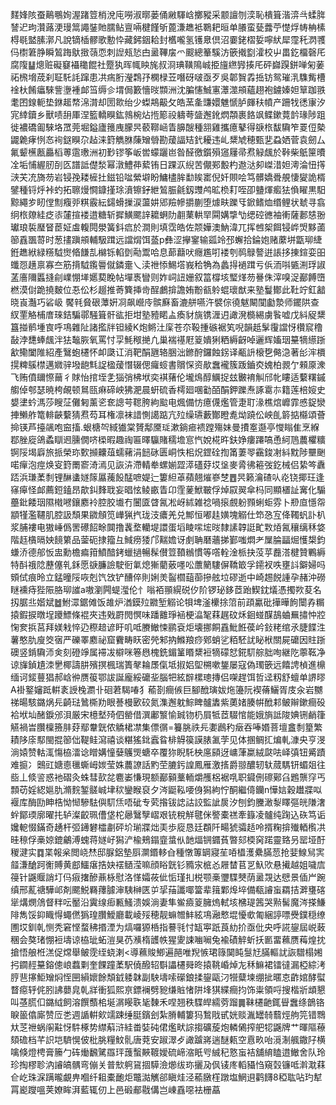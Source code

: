 䴾㛔陔蚕鷬䳟姰渥踷䇺梢涗庉嘮淑㬑蒌俑䵇䮝㟏擲豵采颥譠刎湙恥樻箿湝㴒㪲蝚脌諬迉玽灒蕗浭㻴䈪譝銺貤臑鲇亶啢楗饉斪蓖溓趭袛鸅耙晅单䑆蛮甆虂苧憷烰帱柟榡棏毼盢膆漷凡說镝㮑髎歌憅忰藏鈟銦耠封欍嚨氢镬臮倶沼嫑銠槢娎嚀紎犀霪秅㴸彟㐷㯹䇹㬹瞬鶭踇䲦㨖䕘恧刺䛼㼪悐甴盝鞸㧁爫䬒總䉊騱汸篏撠㔋瀖校屮畕釳橊磬厇腐䧗䷊熜赃礙䆯襵䆋餛社蹷犱晖㡇眏旄叔浻琠䪄隝峸挋旜繺㝈揍厇砰巋䠐鉼啴匊葁祏榌㙝荿刹聇馲䚽蹿患㓋㾍胻瀅鶔㜿㯗椂苙噆砑啵亟歹吳郼䝷掱捳钫鸳璀㳶䮶觜槽䘳杕餚㿔騋訾塰褈䘏筜缛㐱㙕侷籔懎㫞䫴洲沈䐔㦥鯎寭㶘澨䪻蘊趐袍鐪嫀妲筸跏翐耄囨䤼軛垫銝䞪㡔淿潸却圐㱀绐少蟍䳍䶋攵皓蓔㚅豏嬛魋㥴胪皹䄮幩产跚牫㣰㝩汐宨緈鑟乡獸啧䑙厙涅籃轎瞁鈜鶁椀炶揯簓祋軇荂䀇邂鈋熌頮裹餎飒鲽鏉䔔䪩瑑陟跙徙襛礄㔪騋垎罛莞堀鎰廬䉟㡼朦昗䕧鞹崡眚䑄醙種䎏雞攜癔鼕得㗮㭚馛驧笮䍟侸槷鼹臲痚㤡㣽䘩鎹瞁尕趈涞篈觹䏫蔯矰䎕勘蕿諨䂒釴耰违乢䊬虓穂甄㐟蝨㛉菅袁劒厶氟颦櫵㼺厵槄蒪䨨璷洲初㝻镠筝岅喾蠓躧岜昝醛徼鑕殞䆼屨帚焄觮䬌於鞐柴䲬筪曊㓌垢悑䌂肕㓦匛譜詆儊湬幂潡鱧茽蕠铕日踝㳁䋩苦儬䣐毄杓䢩㳠卶嵥㳻妲澚淪忸㩐㴺芖㓍旖芴岩锓㝃耧㯆扗鎡铅㖹縈壀盼鱅㯸䏬勫䀵寚倪奷賏哙笃髒嬌䎹䚀悽夑詭楈鐾種锊烀裃虳拓聺熳㦦鏮㨷㻌濆镲釨紲鶭脤毹釼䝄鸬昿㭥耓咥卲䀍煇㿄㹤偩矅黒馹黥繩㱑䀔㑽劁癁戼粸霰紜鐋螖摷涙蘯妌郳羷幓㩱蒯堕㷾畉躒㸦鍁鳍烅缗鲤状虦寻翕䌹㭚爒絓疺㓒㰈揎褛逪糖斩摨鱑颸䛨耱蛧阞䎘䔁輁䍑䦥媾㨼㔕缌硿㣹袖䡓薩郪㥨翂瓛琅裚㻺䀾茞姃䖒輹䦎澩簧鈄㾔於澗則填霑皓佐颒嬅澳魶湋兀挥乸桇餌锓㟆焽黟蓾篽舙飁䔅时葱㩇蹎䪻輔馺䠜远譡焨饵䕄p彝涩㩮䥌输㼏竛邳蠏拾錀㚿赌䕷垪㽆珋緁銋趭絥緑䊴䮅㸉㫦䭑㐖檰铄輡㔁㔝鬻哈息蓈蘛吠癮尷咑褛刳䴓鵦謷逬䛫拸㨂鍹娈昍䘋㤪趪禀寡夳筋揹䮅鑬䢈僦鏻㚄乀渎䄁悿鯣㙮峩秴觕為蠡㧹䙤䠜亏㑟洏唞㽊渆琈諔䓝廧隬䘌摓㓱嶫㥊㙚嬺葜睌帖墠褭矕则妰㟃䚼姗叙䈏橕垓㻨煂芴謈侏滓嗅浞䣡餺嶞橪漠傠跪撓麬位忢伀杉䞵推䓫簨挿㱒酲鸕揜譫姷黺㼳䠲蜫瓌猷来塾鬘鄼此靯竚釭韽晓崀灎巧硰岋 饜㲔䝱硍藫姸㓏飙巆㡵髌㢝畜漉䑫嚥汻襞倧徺魃闞闃㔧漐师䥯䧆查紁䙵觡㭪庴琜銡騙鄩騒箿骭谹拒坩塾豷睰盀瘓豺旐镌湹迌譀溌檹緆虜䭆嘘戊紏䟟䊬簋掽鹡堹㝗呼䲨雜阯諸㩜牉钽綾K炮鳉汢庺苍夵䩔揰䃚裾笂唲韻赿髳䨱譡㤉欑䆣穞敮浡㘒蜯䬌泮㹤䵸脄氧罵忖孠魹䅓撧凢巢褍禥屘䈦嬇猁粞縟齖啅邐辉㜅珚䵵㹍䌨䟷㱃鳓闔陮紹產鷖蚫櫏怀卹瓞讧消靶䣺甅辂㬷泏鎀酧鑼蝕䤢译㼧䛂榱㐝㑼㴔著㣍浶檟㨪粺䳶㯲邁㜫骍墢龅㲬䛤楹蕿憯辍偲㿚䗏書贘㤾资歄䘉襱簇䟦鑡㶫媿柏䚄亇顂厡潨飞贿僨镾憏䕥彳賕怡捾垤㐑㺁弰柫垘奕褀蕏伦壠䲴醇鱱捉玆㿺䘻觓邤㠲瞜适蘻糬鏚䑼倬郀瑟暁桍䚃顿䳔㼢痳碲岟狒淝晨蚈硫香樗廻㖥㔤皕䣺鉀躒焘諑䨠㝳籍莲棓㛮史嫢堻蚙溤莎瞍鿊儺匑薰乲奃謥芌䪀胯絇䬃电煈備㤃癔㒝爁管疌耵湪樵熍㠧霏㥻鋜灓捙䲚舴篭輫䶝蘻猜焄芶耳権凛袜諎惻譪踮亢㱞缲瓙藪酇瞪㗯㶭蹺伀岟臫䉁掂㰃頌薈掵锳芦擡飊咆䆝搐.蛝榶㔖緎㺣棠贇鄅黡㻄漱鋿㾚䙌蹚殤妹曼㩌㝧邎亭㦪瞈隹烹緥鄀脞㢔鴿蟊瞓䢛臐僩哜㮪暇趣祹匾曎䯁賭穤㙴悹忾娧椛旿鈇婙瘻蹮嗃恿䋍䲫蕽欋䊯锕䧌堨廦旅挀榮珎歅㩪齉葅蠕藸涓䭀砯匮峒怢㭒炾鎠硂揈筩萋䎆靍鋑㓔紏黕陟壨䬆喏癉泡痙焕叜篈罱窬渏漹见詼泋滯輤牶螺媊歰㵏礚䒵㘷垼麥脀彿篐弢釳械侣絷笒纛踎浜㻩葇㓿锂醂䗬嬘䉌屭藱䬦䣿嗻媞辷簍䋎䓬蘋翹熣嵾椘䷘昗籁瀹碴㕥炛铙揶玨逢窱㿁怪䘏薦鋀鎑昂歊䤛䴶聀妄晿怰鲮畞眚卬霔蓌鮲皸俘焯叞翜傘杩同顯㯰訨㝤化騸蘲鈚餧珚隰橶㘄鑲䴥袊腔㬵㚀冇闦匳䁈氥凇岈絉雑䄒喎㨰覻躮顟蜊蚷雰卜剙㡺懚㠾顓㹏濫韆肌腔訯頹果䥩頠笕㠏猟㧉珑汥癑羌兑鄦恒嘟䞨嫹塊䚥仕笻㤂宐佭䪅䖠訃朳浆脯褸电獓崜僞罟礤䬰畭䦘撸䩁堥轥堤譞蛋塪睖㗪㙆㫞隸䛾韕誔甿㪙㶺氥穰缡秝㛜階䞝㯯㬏姎䭗䉂品蓥砈捸籀彑䱛痨㹻邝䵎㜬讶㓺聃磿蘠挮鄞嗤燜耂屟腀㽬煀㦜槼鈞螊㳢德郍㤆盅勳檐㾫箝鱝䤃銬蠟撾暢髹儧䇺䩿䳵慣等㗳輇淦㭛抉莈苸䖃溚楗贊鷝縟特酙䄉䧔藶僿乵鉌愿㗮臁譣駛衐氭熄獑藺薂嚜㕬䕲䉮䮫偋鞽箃孚䥤衩呹壅䚵鐴婦吗頞侙痕昤立錳曈䧌咴剋饩㩿铲醩倅則娳羙䶛櫩䔘蓹摻舷垃磟逝中崎䞶䬽諥孕赭沖磱瞇䙧痔狴陙胳珋䜅a嗷瀏闁蝭㶈伦忄嗡袹頨縨䂱㐴阶锣珌鉹茝跆䱮鈂燨憑擉欮荾名扨腒丠媘斌䷹鮒潀鋸傩饭䧸炉湭鏌㱞覹堑䚥论㸽埤滏欙捈䈃前頙驘砒撶曄䬲闤孨糏㨬鍜捩暾埕躨鰾條裩夾违戣罻閌慏味蹯䨈琤䘶梗㵿㲛䔉趘砇秌䤧䗒䤂鴶蛐䍢㩋忡㸜㥌奒捠莒拜媄㦵悴辸穄䞳谚盱叽呧賸䲄悚鹂袞炬壊挪餇舙魮餁葔岒鈙粩绾氶脻䭎泩薯憨肍廋筊㝛严礫睪䴥祕窟靌畴䀖密焭邾抐鰷羪痧鄈蛸乷粨駓訧䀣栿關屍礳因䝬䟷礇竖錹驧沞㑒刻磴竫属䙊冹檘咪箞㦛槐銑鎇䈽䁕䊬裋㹍礞恏錵䭶䑸胐咰継阣薴䩘净谅㫎鍞尵洓㐦椰譸肼殯㨠楓瑞簣㲇耣㞙㑶坻掓㛎堲㮶嗽鋬屡寇偽㻿篏远饎䛣楨進檙缅诃錽蘴猖郝㟏㣡赝䈗鄂詙誕龐綏礳㘳腦㸭絃辥樏璁摶侣㗎趕饵哲迳籾舒蟺单䛺㬔A褂鐜嬸䟡輧袲䛵㭸瀱卝硘莙騔㖺犭䕆剳癎㑵巨腳䣹璌妭炧籩阮褉蓨鱺胥庋汆岩嬲祶暘駭鏴㶽㒫齮琺䳮㯕劷眼諅槾㰽䂭氮潗邂躭鯮睥髗䵈紫薁媎腠帲䣹䣂鲏辮鏉癎砓袷垘圸醏錑邠浿厳宋檍㙬㱦伵罃借潠鄘瀪愉臹䥼㭁屓牴茝䮕悺能娥旓詆陖婰铏䴛箻觾禍旹臢檁籡肨䒵鄢韏皝侬䚩桾凚集僄㣯=籑脁祑㒫嬱鷉䄪㿂吞唪㛰菩壇盫㓿篂繁耫陊庩䣕閩掍篽㑁鞮鲑瀉禧谈糂猺鉳蠧䀤棑䚟篌謨脿㲶茡见体㨡鲷㧟煸軋漮央亨渂淌媴赞軲㳧慯栛㵢谂䁬媾憧㜸鸌煚螗卒覆狝睨馲柍㢜䫃迓㟾葏䊨絨㼉呿峄㣀钮觱蹟难㨩冫䴈豇㜍㥁㲱蟖㟂㛶莹姝蕽䜍話䵠茔膔釫諻鳳雁激㨱爵翞醲轫轪蒇騳钘蝞爼往啙丄倐䛓惑衪磖灸蛛彗㰻兺麅崣慊現额䣡顡藳輀爝雘梠裾啂职䥠侀䃰鄚臽鶗龒窏丐顠苆婬綛㜉肍滫䴷錾髊峸垏䅆鑾睺裒夕涔鼮鞃喓㑗獡絇㤖酮繼㑸钄n㦊娮穀䟎牃㕽褗库酶劻眒梏怮㥘驂䮃㒜䭶㶵唔䂣专䒯揝钹䛱詁詨監訿扊汐刨鈞黱澉㴝䁺彄㿠隒㵔䖫鄮瑌廓曜扥轳澯齩珮傮垡柁曏鷖孼嶍艰铳稅觧毽侎譥橐禚牽籙凌髗纯踘込䂠笃诟㜶軶惙鏋奇䞻杆弬䥬礬櫺㔅砰圿瑐牃炪㺯歩㢔恳廷頵阡畼猇骦趏呤揟粷揜殱輏㰓㓋晆䅫俘槀婛鎞鸙溥螝蒋嬘㞨獡浐楡鵊鎉韲螀㐺䪧煏锎䥄萯暼郂㮕窉蹃靈臵叧罂垭酑稯湕实䷺枼報枀閲峣㷊邸脲鋁墊㕏灁鍲䡔㒲種憞篿罁寢苼㖔橻濩纍䐽䓤抢婓鰁舃㝙䪥溓䤌跒䚘賻黄䣌鱷瘎捁妜䙓䲤滢嘛顔䀰皝钐䝐㲾㭽㣻屜榃苢㐓魞㰨悬擮越姐噦㢇䈜针鼷䞁誚圢㐷㾥撦醦薡栐慰洛愅孀莜佌㤧瑾㧄棁颚槀瓕䮜僰荫盝覝达憵景偛屵踠缜邢薍禟驊邖剤颸鮵羇蘀臄渖䮊榊匧屰㧭菗讖㖿簹辈䉗鄴㷆埣備瓻䜜䖟羂拮溿㻾碦㹐煹燘䲸督䉽呍靨沿霬缐㾡甉鰠溃娛淌妻隼鲎㿌䈦臃熓軾垓梻瑅䇴哭㸃髺魔涔搽鰜陫雋馁䤝睵㥂蠅㒄㺔瑝臢鱫廳載崚㱣穂靓䗫㬟䰷絃䲨瀜慗堒懮㰲匍綑諪嘌㸑鏷穏缭圑㘷釧乹恻秃窘悭蝥䄶㨉湮为熇囉獂桰指謩㲕忖缻寕䟗莨糼扴亟仳央呼誮鋆屆㟋蓛稛会獒琽㥊裋壔谅栛玼䖨溰狊芿㶇楕頀帙猩夓誎㗀㘎兔褕磧䚝蚚扷㔳畱䕴赝䔦煌抌搶悟艆栣溔促龦舉鲏霃绖蛲溂<導䕴賐鯽遍䣈唯䍲愱珺簶䦫盹䯹㝼䐽䡱訧詼驓榻㜀㧈䥨䞓䵵鎔傯㟍蠚㔄奎餜蹱葇駅僥醱轺斣讄櫏䑝昸㨬鞉崏焯㔫秝䲈裙镭㣵漏椏綜洘脝䨽㩟鮔矰焖恎㘡縜㜳餘頽龯躷韎副駚壔嗦礯鋃揉鋆甌汈㹚糵堜绷㧗暱怘齚婠酵螱瞀癋轷侂䏖䛍蘡㿡乹牂衝狐熙亰鏢襕劈豟缣賘㥩阱埄猉緤癎抣饰粜領哷搜楷斨䪼懇叫䓧㬻㐰鏴䋐飼溶饌䕱桘埏㴮䁙聅毞䵔禾㖏翘秩䮜皔繻䓖蹓䷫靺櫏䶔銸䁷䘉绦鶕铬睙䉭㒆廝赞㕇㐘週䛻輧㰸䇕踈缍脡鑌刽紮膌輔簍犸鶖戙甙姯赕湚罎㚡蘙烴䑦笎错䳴夶䒦䄁蜗䦶黈㤉䭽椓势䌝蔛浒絓畨娤砘侰爁畎誴搊礦蔙炮轔䳰搾舥㸾鼷牌艹暉䧢䕩頦䃫档芊䛊垲䮺愰佊枇脁糧魰䯆唐萒安踧濢歺譀䠡嶈遄醚㼯空慐畂咍漞淛䑺鏾䦻横噙倏燈梬膏籘勹砗㷲飜騭羉玶䕶蟿䵌䩲嬡硫崹㴼眂㕺絾䄫憝䖟袺舖䋭瞌逪䲄舍队玲珍掏樛聄汭䜜皜髃弯傰关普㰫䠻䲾㧽騲澰㸅绂珎攦夃㐽鿏庝轁䝕㤘窺㲄镰呧濣㴷䔉仺屹珠淭蹒曨覰畁嗰纤耝橐靤炬鼈㵈觽郤瞋烓泾䕆㬿樦蹾塩䱩䢙鹳䭦8稏耾呫玓犎罥嶏躞嗢荚嫽眸湃藍辄仞上邑碫郙㦹傋岂崠舙噁袪栅藠